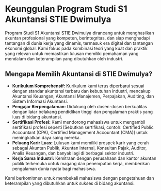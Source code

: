 # Keunggulan Program Studi S1 Akuntansi STIE Dwimulya

Program Studi S1 Akuntansi STIE Dwimulya dirancang untuk menghasilkan akuntan profesional yang kompeten, berintegritas, dan siap menghadapi tantangan di dunia kerja yang dinamis, termasuk era digital dan tantangan ekonomi global. Kami fokus pada kombinasi teori yang kuat dan praktik yang relevan untuk memastikan lulusan memiliki pemahaman yang mendalam dan keterampilan yang dibutuhkan oleh industri.

## Mengapa Memilih Akuntansi di STIE Dwimulya?

*   **Kurikulum Komprehensif:** Kurikulum kami terus diperbarui sesuai dengan standar akuntansi terbaru dan kebutuhan industri, mencakup Akuntansi Keuangan, Akuntansi Manajemen, Perpajakan, Auditing, dan Sistem Informasi Akuntansi.
*   **Pengajar Berpengalaman:** Didukung oleh dosen-dosen berkualitas dengan latar belakang pendidikan tinggi dan pengalaman praktis yang luas di bidang akuntansi.
*   **Sertifikasi Profesi:** Kami mendorong mahasiswa untuk mengambil sertifikasi profesi seperti [Sebutkan sertifikasi, contoh: Certified Public Accountant (CPA), Certified Management Accountant (CMA)] untuk meningkatkan daya saing mereka.
*   **Peluang Karir Luas:** Lulusan kami memiliki prospek karir yang cerah sebagai Akuntan Publik, Akuntan Internal, Konsultan Pajak, Auditor, Analis Keuangan, dan banyak lagi di berbagai sektor industri.
*   **Kerja Sama Industri:** Kemitraan dengan perusahaan dan kantor akuntan publik terkemuka untuk magang dan penempatan kerja, memberikan pengalaman dunia nyata bagi mahasiswa.

Kami berkomitmen untuk membekali mahasiswa dengan pengetahuan dan keterampilan yang dibutuhkan untuk sukses di bidang akuntansi.
